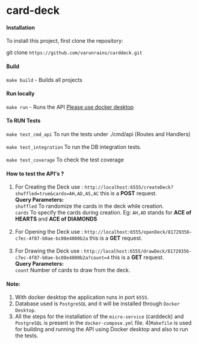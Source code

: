 # card-deck

#### Installation
To install this project, first clone the repository:

git clone `https://github.com/varunrains/carddeck.git`

#### Build

`make build` - Builds all projects

#### Run locally

`make run` - Runs the API [Please use docker desktop](https://www.docker.com/products/docker-desktop/)

#### To RUN Tests

`make test_cmd_api` To run the tests under ./cmd/api (Routes and Handlers)
<br/><br/>
`make test_integration` To run the DB integration tests.
<br/><br/>
`make test_coverage` To check the test coverage

#### How to test the API's ?

1) For Creating the Deck use : `http://localhost:6555/createDeck?shuffled=true&cards=AH,AD,AS,AC` this is a **POST** request.<br/>
**Query Parameters:** <br/> `shuffled` To randomize the cards in the deck while creation.  <br/> `cards` To specify the cards during creation. Eg: `AH,AD` stands for **ACE of HEARTS** and **ACE of DIAMONDS** <br /><br/>
2) For Opening the Deck use : `http://localhost:6555/openDeck/81729356-c7ec-4f87-b0ae-bc08e4800b2a` this is a **GET** request. <br/><br/>
3) For Drawing the Deck use : `http://localhost:6555/drawDeck/81729356-c7ec-4f87-b0ae-bc08e4800b2a?count=4` this is a **GET** request. <br/>
**Query Parameters:** <br/> `count` Number of cards to draw from the deck.

#### Note:
1) With docker desktop the application runs in port `6555`.
2) Database used is `PostgreSQL` and it will be installed through `Docker Desktop`.
3) All the steps for the installation of the `micro-service` (carddeck) and `PostgreSQL` is present in the `docker-compose.yml` file.
4)`Makefile` is used for building and running the API using Docker desktop and also to run the tests.